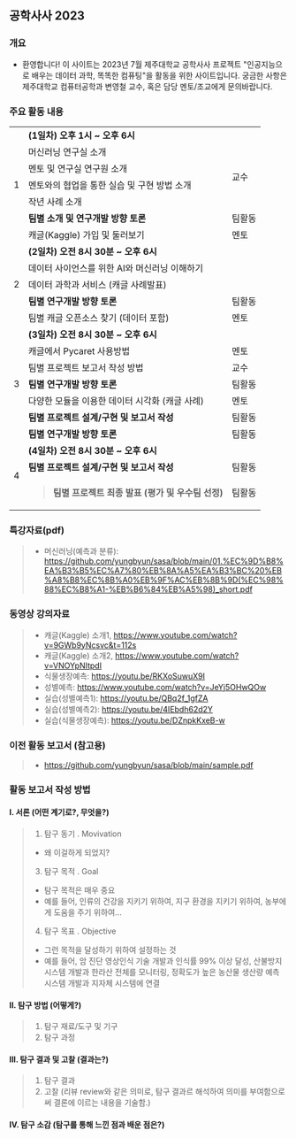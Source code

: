 ## 공학사사 2023
### 개요
* 환영합니다! 이 사이트는 2023년 7월 제주대학교 공학사사 프로젝트 "인공지능으로 배우는 데이터 과학, 똑똑한 컴퓨팅"을 활동을 위한 사이트입니다. 궁금한 사항은 제주대학교 컴퓨터공학과 변영철 교수, 혹은 담당 멘토/조교에게 문의바랍니다. 

### 주요 활동 내용
<table>
    <tbody>
        <tr>
            <td rowspan="7">
                1
            </td>
            <td colspan="2">
                <strong>(1일차)&nbsp;오후&nbsp;1시&nbsp;~&nbsp;오후&nbsp;6시&nbsp;</strong>
            </td>
        </tr>
        <tr>
            <td>
                머신러닝 연구실 소개
            </td>
            <td rowspan="4">
                교수
            </td>
        </tr>
        <tr>
            <td>
                멘토 및 연구실 연구원 소개
            </td>
        </tr>
        <tr>
            <td>
                멘토와의 협업을 통한 실습 및 구현 방법 소개
            </td>
        </tr>
        <tr>
            <td>
                작년 사례 소개
            </td>
        </tr>
        <tr>
            <td>
                <strong>팀별 소개 및 연구개발 방향 토론</strong>
            </td>
            <td>
                팀활동
            </td>
        </tr>
        <tr>
            <td>
                캐글(Kaggle)&nbsp;가입 및 둘러보기
            </td>
            <td>
                멘토
            </td>
        </tr>
        <tr>
            <td rowspan="5">
                2
            </td>
            <td>
                <strong>(2일차)&nbsp;오전&nbsp;8시&nbsp;30분&nbsp;~&nbsp;오후&nbsp;6시&nbsp;</strong>
            </td>
            <td>
                &nbsp;
            </td>
        </tr>
        <tr>
            <td>
                데이터 사이언스를 위한 AI와 머신러닝 이해하기&nbsp;
            </td>
            <td>
                &nbsp;
            </td>
        </tr>
        <tr>
            <td>
                데이터 과학과 서비스 (캐글 사례발표)
            </td>
            <td>
                &nbsp;
            </td>
        </tr>
        <tr>
            <td>
                <strong>팀별 연구개발 방향 토론</strong>
            </td>
            <td>
                팀활동
            </td>
        </tr>
        <tr>
            <td>
                팀별 캐글 오픈소스 찾기 (데이터 포함)
            </td>
            <td>
                멘토
            </td>
        </tr>
        <tr>
            <td rowspan="7">
                3
            </td>
            <td>
                <strong>(3일차)&nbsp;오전&nbsp;8시&nbsp;30분&nbsp;~&nbsp;오후&nbsp;6시&nbsp;</strong>
            </td>
            <td>
                &nbsp;
            </td>
        </tr>
        <tr>
            <td>
                캐글에서 Pycaret 사용방법
            </td>
            <td>
                멘토
            </td>
        </tr>
        <tr>
            <td>
                팀별 프로젝트 보고서 작성 방법
            </td>
            <td>
                교수
            </td>
        </tr>
        <tr>
            <td>
                <strong>팀별 연구개발 방향 토론</strong>
            </td>
            <td>
                팀활동
            </td>
        </tr>
        <tr>
            <td>
                다양한 모듈을 이용한 데이터 시각화&nbsp;(캐글 사례)&nbsp;
            </td>
            <td>
                멘토
            </td>
        </tr>
        <tr>
            <td>
                <strong>팀별 프로젝트 설계/구현 및 보고서 작성</strong>
            </td>
            <td>
                팀활동
            </td>
        </tr>
        <tr>
            <td>
                <strong>팀별 연구개발 방향 토론</strong>
            </td>
            <td>
                팀활동
            </td>
        </tr>
        <tr>
            <td rowspan="3">
                4
            </td>
            <td>
                <strong>(4일차)&nbsp;오전&nbsp;8시&nbsp;30분&nbsp;~&nbsp;오후&nbsp;6시&nbsp;</strong>
            </td>
            <td>
                &nbsp;
            </td>
        </tr>
        <tr>
            <td>
                <strong>팀별 프로젝트 설계/구현 및 보고서 작성&nbsp;</strong>
            </td>
            <td>
                팀활동
            </td>
        </tr>
        <tr>
            <td>
                <blockquote>
                    <p>
                        <strong>팀별 프로젝트 최종 발표 (평가 및 우수팀 선정)</strong>
                    </p>
                </blockquote>
            </td>
            <td>
                팀활동
            </td>
        </tr>
    </tbody>
</table>

### 특강자료(pdf)
> * 머신러닝(예측과 분류): https://github.com/yungbyun/sasa/blob/main/01.%EC%9D%B8%EA%B3%B5%EC%A7%80%EB%8A%A5%EA%B3%BC%20%EB%A8%B8%EC%8B%A0%EB%9F%AC%EB%8B%9D(%EC%98%88%EC%B8%A1-%EB%B6%84%EB%A5%98)_short.pdf

### 동영상 강의자료
> * 캐글(Kaggle) 소개1, https://www.youtube.com/watch?v=9GWb9yNcsvc&t=112s
> * 캐글(Kaggle) 소개2, https://www.youtube.com/watch?v=VNOYpNItpdI
> * 식물생장예측: https://youtu.be/RKXoSuwuX9I
> * 성별예측: https://www.youtube.com/watch?v=JeYj5OHwQOw
> * 실습(성별예측1): https://youtu.be/QBq2f_1gfZA
> * 실습(성별예측2): https://youtu.be/4IEbdh62d2Y
> * 실습(식물생장예측): https://youtu.be/DZnpkKxeB-w

### 이전 활동 보고서 (참고용)
> * https://github.com/yungbyun/sasa/blob/main/sample.pdf

### 활동 보고서 작성 방법
#### I. 서론 (어떤 계기로?, 무엇을?) 
> 1. 탐구 동기 . Movivation
> * 왜 이걸하게 되었지?
> 3. 탐구 목적 . Goal
> * 탐구 목적은 매우 중요
> * 예를 들어, 인류의 건강을 지키기 위하여, 지구 환경을 지키기 위하여, 농부에게 도움을 주기 위하여...
> 4. 탐구 목표 . Objective
> * 그런 목적을 달성하기 위하여 설정하는 것
> * 예를 들어, 암 진단 영상인식 기술 개발과 인식률 99% 이상 달성, 산불방지 시스템 개발과 한라산 전체를 모니터링, 정확도가 높은 농산물 생산량 예측 시스템 개발과 지자체 시스템에 연결 

#### II. 탐구 방법 (어떻게?)
> 1. 탐구 재료/도구 및 기구
> 2. 탐구 과정

#### III. 탐구 결과 및 고찰 (결과는?) 
> 1. 탐구 결과
> 2. 고찰 (리뷰 review와 같은 의미로, 탐구 결과르 해석하여 의미를 부여함으로써 결론에 이르는 내용을 기술함.)

#### IV. 탐구 소감 (탐구를 통해 느낀 점과 배운 점은?)
